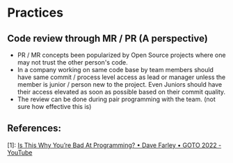 # Practices

## Code review through MR / PR (**A perspective**)

- PR / MR concepts been popularized by Open Source projects where one may not trust the other person's code.
- In a company working on same code base by team members should have same commit / process level access as lead or manager unless the member is junior / person new to the project. Even Juniors should have their access elevated as soon as possible based on their commit quality.
- The review can be done during pair programming with the team. (not sure how effective this is)

## References:

[1]: [Is This Why You’re Bad At Programming? • Dave Farley • GOTO 2022 - YouTube](https://www.youtube.com/watch?v=ZobVQ_J7HtI)